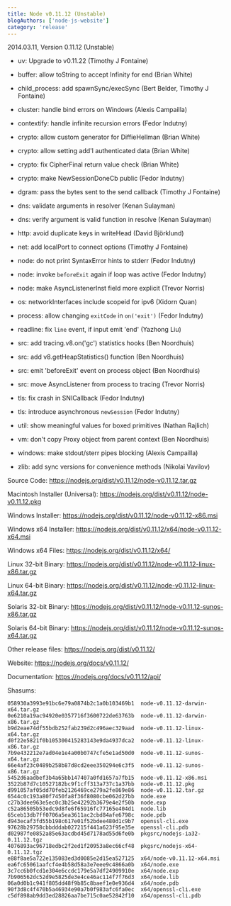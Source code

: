 ```yaml
---
title: Node v0.11.12 (Unstable)
blogAuthors: ['node-js-website']
category: 'release'
---
```


2014.03.11, Version 0.11.12 (Unstable)

* uv: Upgrade to v0.11.22 (Timothy J Fontaine)

* buffer: allow toString to accept Infinity for end (Brian White)

* child_process: add spawnSync/execSync (Bert Belder, Timothy J Fontaine)

* cluster: handle bind errors on Windows (Alexis Campailla)

* contextify: handle infinite recursion errors (Fedor Indutny)

* crypto: allow custom generator for DiffieHellman (Brian White)

* crypto: allow setting add'l authenticated data (Brian White)

* crypto: fix CipherFinal return value check (Brian White)

* crypto: make NewSessionDoneCb public (Fedor Indutny)

* dgram: pass the bytes sent to the send callback (Timothy J Fontaine)

* dns: validate arguments in resolver (Kenan Sulayman)

* dns: verify argument is valid function in resolve (Kenan Sulayman)

* http: avoid duplicate keys in writeHead (David Björklund)

* net: add localPort to connect options (Timothy J Fontaine)

* node: do not print SyntaxError hints to stderr (Fedor Indutny)

* node: invoke `beforeExit` again if loop was active (Fedor Indutny)

* node: make AsyncListenerInst field more explicit (Trevor Norris)

* os: networkInterfaces include scopeid for ipv6 (Xidorn Quan)

* process: allow changing `exitCode` in `on('exit')` (Fedor Indutny)

* readline: fix `line` event, if input emit 'end' (Yazhong Liu)

* src: add tracing.v8.on('gc') statistics hooks (Ben Noordhuis)

* src: add v8.getHeapStatistics() function (Ben Noordhuis)

* src: emit 'beforeExit' event on process object (Ben Noordhuis)

* src: move AsyncListener from process to tracing (Trevor Norris)

* tls: fix crash in SNICallback (Fedor Indutny)

* tls: introduce asynchronous `newSession` (Fedor Indutny)

* util: show meaningful values for boxed primitives (Nathan Rajlich)

* vm: don't copy Proxy object from parent context (Ben Noordhuis)

* windows: make stdout/sterr pipes blocking (Alexis Campailla)

* zlib: add sync versions for convenience methods (Nikolai Vavilov)

Source Code: https://nodejs.org/dist/v0.11.12/node-v0.11.12.tar.gz

Macintosh Installer (Universal): https://nodejs.org/dist/v0.11.12/node-v0.11.12.pkg

Windows Installer: https://nodejs.org/dist/v0.11.12/node-v0.11.12-x86.msi

Windows x64 Installer: https://nodejs.org/dist/v0.11.12/x64/node-v0.11.12-x64.msi

Windows x64 Files: https://nodejs.org/dist/v0.11.12/x64/

Linux 32-bit Binary: https://nodejs.org/dist/v0.11.12/node-v0.11.12-linux-x86.tar.gz

Linux 64-bit Binary: https://nodejs.org/dist/v0.11.12/node-v0.11.12-linux-x64.tar.gz

Solaris 32-bit Binary: https://nodejs.org/dist/v0.11.12/node-v0.11.12-sunos-x86.tar.gz

Solaris 64-bit Binary: https://nodejs.org/dist/v0.11.12/node-v0.11.12-sunos-x64.tar.gz

Other release files: https://nodejs.org/dist/v0.11.12/

Website: https://nodejs.org/docs/v0.11.12/

Documentation: https://nodejs.org/docs/v0.11.12/api/

Shasums:

```
058930a3993e91bc6e79a0874b2c1a0b103469b1  node-v0.11.12-darwin-x64.tar.gz
0e6210a19ac94920e0357716f3600722de63763b  node-v0.11.12-darwin-x86.tar.gz
b9d2eae74df55bdb252fab239d2c496aec329aad  node-v0.11.12-linux-x64.tar.gz
d0f22e5821f0b105300415283143e9da4937dca2  node-v0.11.12-linux-x86.tar.gz
7b9e432212e7ad04e1e4a00b0747cfe5e1ad50d0  node-v0.11.12-sunos-x64.tar.gz
66e4af23c0489b258b87d8cd2eee350294e6c3f5  node-v0.11.12-sunos-x86.tar.gz
5452d6aadbef3b4a65bb147407a0fd1657a7fb15  node-v0.11.12-x86.msi
3522b87d7c10527182bc9f1cff313a737c1a37bb  node-v0.11.12.pkg
d991057af05dd70feb2126469ce279a2fe869e86  node-v0.11.12.tar.gz
6544c0c193a80f7450fa8f36f8080cbe062d27bb  node.exe
c27b3dee963e5ec0c3b25e42292b3679e4e2f50b  node.exp
c52a86505b53edc9d8fe6f65916fc77165e404d1  node.lib
65ceb13db7ff0706a5ea3611ac2cbd84afe6798c  node.pdb
d943ecaf3fd55b198c617e01f52bdee480d1c9b7  openssl-cli.exe
97628b29758cbbdddab027215f441a623f95e35e  openssl-cli.pdb
d02987fe0852a85e63acdbd45d7178ad55d6fe0b  pkgsrc/nodejs-ia32-0.11.12.tgz
4076893ac96718edbc2f2ed1f20953a8ec66cf48  pkgsrc/nodejs-x64-0.11.12.tgz
e88f8ae5a722e135083ed3d0085e2d15ea527125  x64/node-v0.11.12-x64.msi
ea6fc65061aafcf4e4b58d58a3e7eee9c4866a0b  x64/node.exe
3c7cc6b0fcd1e304e6ccdc179e5a7df24909910e  x64/node.exp
7b906562dc52d9e5825de3e4ce46ac114f7f76d3  x64/node.lib
06a0d0b1c941f805dd48f9b85c8baef1e0e936d4  x64/node.pdb
90f3d8c4f470b5a46934e90a7b0f983afc6fa0ec  x64/openssl-cli.exe
c5df898ab9dd3ed28826aa7be715c0ae52842f10  x64/openssl-cli.pdb
```
